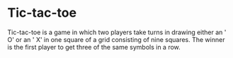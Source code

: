 # Tic-tac-toe
Tic-tac-toe is a game in which two players take turns in drawing either an ' O' or an ' X' in one square of a grid consisting of nine squares. The winner is the first player to get three of the same symbols in a row.
